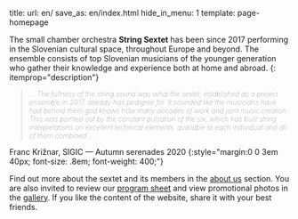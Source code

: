 title:
url: en/
save_as: en/index.html
hide_in_menu: 1
template: page-homepage

The small chamber orchestra  **String Sextet** has been since 2017 performing in the Slovenian cultural space, throughout Europe and beyond.
The ensemble consists of top Slovenian musicians of the younger generation who gather their knowledge and experience both at home and abroad.
{: itemprop="description"}

<blockquote cite="https://www.sigic.si/jesenske-serenade-2020.html" style="font-size: .9em; font-weight: 100; font-style: italic;"><p>
... The fullness of the string sound was what the sextet,
established as a project ensemble in 2017, already has pedigree for.
It sounded like the musicians have had behind them god knows how many decades
of work and joint music creation. This was pointed out by the constant pulsation of the six,
which has built string interpretations on excellent technical elements,
available to each individual and all of them combined ...
</p></blockquote>
Franc Križnar, SIGIC — Autumn serenades 2020
{:style="margin:0 0 3em 40px; font-size: .8em; font-weight: 400;"}

Find out more about the sextet and its members in the
[about us]({filename}/pages/en/about.md) section.
You are also invited to review our
[program sheet]({filename}/pages/en/program.md)
and view promotional photos in the
[gallery]({filename}/pages/en/gallery.md).
If you like the content of the website, share it with your best friends.

